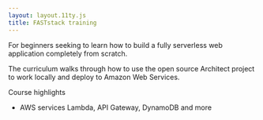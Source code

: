 ```yaml
---
layout: layout.11ty.js
title: FASTstack training
---
```


For beginners seeking to learn how to build a fully serverless web application completely from scratch.

The curriculum walks through how to use the open source Architect project to work locally and deploy to Amazon Web Services.

Course highlights

- AWS services Lambda, API Gateway, DynamoDB and more
